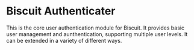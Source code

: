 # Biscuit Authenticater #

This is the core user authentication module for Biscuit. It provides basic user management and aunthentication, supporting multiple user levels. It can be extended in a variety of different ways.